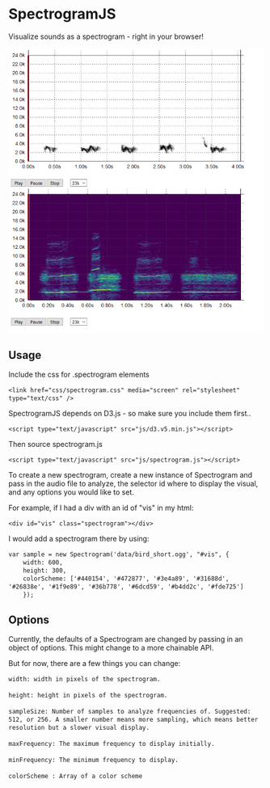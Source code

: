 # SpectrogramJS

Visualize sounds as a spectrogram - right in your browser!

![Spectrogram](example.png)

## Usage

Include the css for .spectrogram elements

    <link href="css/spectrogram.css" media="screen" rel="stylesheet" type="text/css" />

SpectrogramJS depends on D3.js - so make sure you include them first..

    <script type="text/javascript" src="js/d3.v5.min.js"></script>

Then source spectrogram.js

    <script type="text/javascript" src="js/spectrogram.js"></script>

To create a new spectrogram, create a new instance of Spectrogram and pass in the audio file to analyze, the selector id where to display the visual, and any options you would like to set.

For example, if I had a div with an id of "vis" in my html:

    <div id="vis" class="spectrogram"></div>

I would add a spectrogram there by using:

    var sample = new Spectrogram('data/bird_short.ogg', "#vis", {
        width: 600,
        height: 300,
        colorScheme: ['#440154', '#472877', '#3e4a89', '#31688d', '#26838e', '#1f9e89', '#36b778', '#6dcd59', '#b4dd2c', '#fde725']
        });

## Options

Currently, the defaults of a Spectrogram are changed by passing in an object of options. This might change to a more chainable API.

But for now, there are a few things you can change:

    width: width in pixels of the spectrogram.

    height: height in pixels of the spectrogram.

    sampleSize: Number of samples to analyze frequencies of. Suggested: 512, or 256. A smaller number means more sampling, which means better resolution but a slower visual display.

    maxFrequency: The maximum frequency to display initially.

    minFrequency: The minimum frequency to display.

    colorScheme : Array of a color scheme
